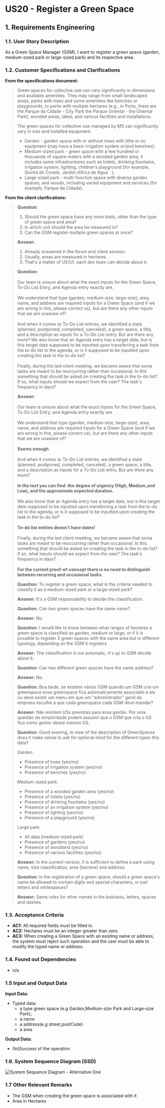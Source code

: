 # US20 - Register a Green Space

## 1. Requirements Engineering

### 1.1. User Story Description

As a Green Space Manager (GSM), I want to register a green space (garden, medium-sized park or large-sized park) and its
respective area.

### 1.2. Customer Specifications and Clarifications

**From the specifications document:**

> Green spaces for collective use can vary significantly in dimensions and
> available amenities. They may range from small landscaped areas, parks
> with trees and some amenities like benches or playgrounds, to parks with
> multiple hectares (e.g., in Porto, there are the Parque da Cidade - City Park the Parque Oriental - the Oriental
> Park),
> wooded areas, lakes, and various facilities and installations.

> The green spaces for collective use managed by MS can significantly vary in
> size and installed equipment:
> - Garden - garden space with or without trees with little or no equipment
    (may have a basic irrigation system or/and benches);
>- Medium-sized park - green space with a few hundred or thousands of
   > square meters with a wooded garden area, it includes some infrastructures such as toilets, drinking fountains,
   > irrigation system, lighting,
   > children’s playground (for example, Quinta do Covelo, Jardim d’Arca
   > de Agua ´ );
>- Large-sized park - multi-function space with diverse garden spaces, and
   > woods, including varied equipment and services (for example, Parque
   > da Cidade).

**From the client clarifications:**

> **Question:**
>1. Should the green space have any more traits, other than the type of green space and area?
>2. In which unit should the area be measured in?
>3. Can the GSM register multiple green spaces at once?
>
> **Answer:**
>1. Already answered in the forum and client session.
>2. Usually, areas are measured in hectares.
>3. That's a matter of UX/UI, each dev team can decide about it.


> **Question:**
> <br><br>Our team is unsure about what the exact inputs for the Green Space, To-Do List Entry, and Agenda entry exactly
> are.
> <br><br>We understand that type (garden, medium-size, large-size), area, name, and address are required inputs for a
> Green
> Space (and if we are wrong in this, please correct us), but are there any other inputs that we are unaware of?
> <br><br>And when it comes to To-Do List entries, we identified a state (planned, postponed, completed, canceled), a
> green
> space,
> a title, and a description as inputs for a To-Do List entry. But are there any more? We also know that an Agenda
> entry
> has a target date, but is this target date supposed to be inputted upon transferring a task from the to-do list to
> the
> agenda, or is it supposed to be inputted upon creating the task in the to-do list?
> <br><br>Finally, during the last client meeting, we became aware that some tasks are meant to be reoccurring rather
> than
> occasional. Is this something that should be asked on creating the task in the to-do list? If so, what inputs should
> we
> expect from the user? The task's frequency in days?
>
> **Answer:**
> <br><br>Our team is unsure about what the exact inputs for the Green Space, To-Do List Entry, and Agenda entry exactly
> are.
> <br><br>We understand that type (garden, medium-size, large-size), area, name, and address are required inputs for a
> Green
> Space (and if we are wrong in this, please correct us), but are there any other inputs that we are unaware of?
> <br><br><b>Seems enough</b>.
> <br><br>And when it comes to To-Do List entries, we identified a state (planned, postponed, completed, canceled), a
> green
> space,
> a title, and a description as inputs for a To-Do List entry. But are there any more?
> <br><br><b>In the text you can find: the degree of urgency (High, Medium,and Low), and the approximate expected
> duration.</b>
> <br><br>We also know that an Agenda entry has a target date, but is this target date supposed to be inputted upon
> transferring a
> task from the to-do list to the agenda, or is it supposed to be inputted upon creating the task in the to-do list?
> <br><br><b>To-do list entries doesn't have dates!</b>
> <br><br>Finally, during the last client meeting, we became aware that some tasks are meant to be reoccurring rather
> than
> occasional. Is this something that should be asked on creating the task in the to-do list? If so, what inputs should
> we
> expect from the user? The task's frequency in days?
> <br><br><b>For the current proof-of-concept there is no need to distinguish between recurring and occasional
> tasks.</b>

> **Question:** To register a green space, what is the criteria needed to classify it as a medium-sized park or a
> large-sized park?
>
> **Answer:** It's a GSM responsability to decide the classification.

> **Question:** Can two green spaces have the same name?
>
> **Answer:** No.

> **Question:**  I would like to know between what ranges of hectares a green space is classified as garden, medium or
> large, or if it is possible to register 2 green spaces with the same area but in different typology, depending on the
> GSM it registers
>
> **Answer:** The classification is not automatic, it's up to GSM decide about it.

> **Question:** Can two different green spaces have the same address?
>
> **Answer:** No.

> **Question:** Boa tarde, se existem vários GSM quando um GSM cria um greenspace esse greenspace fica automaticamente
> associado a ele ou deve existir um menu em que um "administrador" geral da empresa escolhe a que cada greenspace cada
> GSM deve mandar?
>
> **Answer:** Não existem USs previstas para essa gestão.
> Por uma questão de simplicidade podem assumir que o GSM que cria o GS fica como gestor desse mesmo GS.

> **Question:**
> Good evening, in view of the description of GreenSpaces does it make sense to ask for optional mind for the different
> types this data?
>
>Garden:
>- Presence of trees (yes/no)
>- Presence of irrigation system (yes/no)
>- Presence of benches (yes/no)
>
>Medium-sized park:
>- Presence of a wooded garden area (yes/no)
>- Presence of toilets (yes/no)
>- Presence of drinking fountains (yes/no)
>- Presence of an irrigation system (yes/no)
>- Presence of lighting (yes/no)
>- Presence of a playground (yes/no)
>
>Large park:
>- All data (medium-sized park)
>- Presence of gardens (yes/no)
>- Presence of woodland (yes/no)
>- Presence of various facilities (yes/no)
>
> **Answer:**
> In the current version, it is sufficient to define a park using name, size classification, area (hectare) and address.

> **Question:** In the registration of a green space, should a green space's name be allowed to contain digits and special characters, or just letters and whitespaces?
>
> **Answer:** Same rules for other names in the business, letters, spaces and dashes.


### 1.3. Acceptance Criteria

* **AC1:** All required fields must be filled in.
* **AC2:** Hectares must be an integer greater than zero.
* **AC3:** When creating a Green Space with an existing name or address, the system must reject such operation and the
  user must be
  able to modify the typed name or address.

### 1.4. Found out Dependencies

* n/a

### 1.5 Input and Output Data

**Input Data:**

* Typed data:
    * a type green space (e.g Garden,Medium-size Park and Large-size Park);
    * a name
    * a address(e.g street,postCode)
    * a area

**Output Data:**

* (In)Success of the operation

### 1.6. System Sequence Diagram (SSD)

![System Sequence Diagram - Alternative One](svg/us20-system-sequence-diagram.svg)

### 1.7 Other Relevant Remarks

* The GSM when creating the green space is associated with it
* Area in Hectares